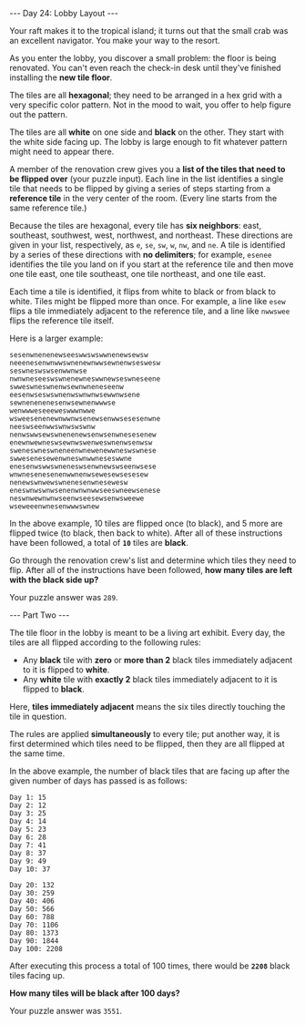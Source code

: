 --- Day 24: Lobby Layout ---

Your raft makes it to the tropical island; it turns out that the small crab was
an excellent navigator. You make your way to the resort.

As you enter the lobby, you discover a small problem: the floor is being
renovated. You can't even reach the check-in desk until they've finished
installing the **new tile floor**.

The tiles are all **hexagonal**; they need to be arranged in a hex grid with a
very specific color pattern. Not in the mood to wait, you offer to help figure
out the pattern.

The tiles are all **white** on one side and **black** on the other. They start
with the white side facing up. The lobby is large enough to fit whatever
pattern might need to appear there.

A member of the renovation crew gives you a **list of the tiles that need to be
flipped over** (your puzzle input). Each line in the list identifies a single
tile that needs to be flipped by giving a series of steps starting from a
**reference tile** in the very center of the room. (Every line starts from the
same reference tile.)

Because the tiles are hexagonal, every tile has **six neighbors**: east,
southeast, southwest, west, northwest, and northeast. These directions are
given in your list, respectively, as `e`, `se`, `sw`, `w`, `nw`, and `ne`. A
tile is identified by a series of these directions with **no delimiters**; for
example, `esenee` identifies the tile you land on if you start at the reference
tile and then move one tile east, one tile southeast, one tile northeast, and
one tile east.

Each time a tile is identified, it flips from white to black or from black to
white. Tiles might be flipped more than once. For example, a line like `esew`
flips a tile immediately adjacent to the reference tile, and a line like
`nwwswee` flips the reference tile itself.

Here is a larger example:

```
sesenwnenenewseeswwswswwnenewsewsw
neeenesenwnwwswnenewnwwsewnenwseswesw
seswneswswsenwwnwse
nwnwneseeswswnenewneswwnewseswneseene
swweswneswnenwsewnwneneseenw
eesenwseswswnenwswnwnwsewwnwsene
sewnenenenesenwsewnenwwwse
wenwwweseeeweswwwnwwe
wsweesenenewnwwnwsenewsenwwsesesenwne
neeswseenwwswnwswswnw
nenwswwsewswnenenewsenwsenwnesesenew
enewnwewneswsewnwswenweswnenwsenwsw
sweneswneswneneenwnewenewwneswswnese
swwesenesewenwneswnwwneseswwne
enesenwswwswneneswsenwnewswseenwsese
wnwnesenesenenwwnenwsewesewsesesew
nenewswnwewswnenesenwnesewesw
eneswnwswnwsenenwnwnwwseeswneewsenese
neswnwewnwnwseenwseesewsenwsweewe
wseweeenwnesenwwwswnew
```

In the above example, 10 tiles are flipped once (to black), and 5 more are
flipped twice (to black, then back to white). After all of these instructions
have been followed, a total of **`10`** tiles are **black**.

Go through the renovation crew's list and determine which tiles they need to
flip. After all of the instructions have been followed, **how many tiles are
left with the black side up?**

Your puzzle answer was `289`.

--- Part Two ---

The tile floor in the lobby is meant to be a living art exhibit. Every day, the
tiles are all flipped according to the following rules:

- Any **black** tile with **zero** or **more than 2** black tiles immediately
  adjacent to it is flipped to **white**.
- Any **white** tile with **exactly 2** black tiles immediately adjacent to it
  is flipped to **black**.

Here, **tiles immediately adjacent** means the six tiles directly touching the
tile in question.

The rules are applied **simultaneously** to every tile; put another way, it is
first determined which tiles need to be flipped, then they are all flipped at
the same time.

In the above example, the number of black tiles that are facing up after the
given number of days has passed is as follows:

```
Day 1: 15
Day 2: 12
Day 3: 25
Day 4: 14
Day 5: 23
Day 6: 28
Day 7: 41
Day 8: 37
Day 9: 49
Day 10: 37

Day 20: 132
Day 30: 259
Day 40: 406
Day 50: 566
Day 60: 788
Day 70: 1106
Day 80: 1373
Day 90: 1844
Day 100: 2208
```

After executing this process a total of 100 times, there would be **`2208`**
black tiles facing up.

**How many tiles will be black after 100 days?**

Your puzzle answer was `3551`.
